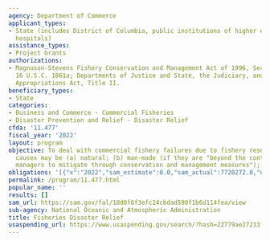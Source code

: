 ```yaml
---
agency: Department of Commerce
applicant_types:
- State (includes District of Columbia, public institutions of higher education and
  hospitals)
assistance_types:
- Project Grants
authorizations:
- Magnuson-Stevens Fishery Conservation and Management Act of 1996, Section 312(a),
  16 U.S.C. 1861a; Departments of Justice and State, the Judiciary, and Related Agencies
  Appropriations Act, Title II.
beneficiary_types:
- State
categories:
- Business and Commerce - Commercial Fisheries
- Disaster Prevention and Relief - Disaster Relief
cfda: '11.477'
fiscal_year: '2022'
layout: program
objective: To deal with commercial fishery failures due to fishery resource disasters.  Disaster
  causes may be (a) natural; (b) man-made (if they are "beyond the control of fisheries
  managers to mitigate through conservation and management measures"); or (c) undetermined.
obligations: '[{"x":"2022","sam_estimate":0.0,"sam_actual":7720272.0,"usa_spending_actual":7720272.0},{"x":"2023","sam_estimate":177132439.0,"sam_actual":0.0,"usa_spending_actual":48550413.0},{"x":"2024","sam_estimate":194840000.0,"sam_actual":0.0,"usa_spending_actual":0.0}]'
permalink: /program/11.477.html
popular_name: ''
results: []
sam_url: https://sam.gov/fal/18d0f6f3efc24cbdad590f1b6d114fea/view
sub-agency: National Oceanic and Atmospheric Administration
title: Fisheries Disaster Relief
usaspending_url: https://www.usaspending.gov/search/?hash=22779ae27233fd6fc9954e587c252412
---
```

